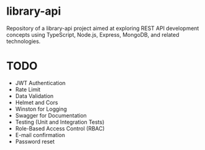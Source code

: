 # library-api

Repository of a library-api project aimed at exploring REST API development concepts using TypeScript, Node.js, Express, MongoDB, and related technologies.

# TODO

- JWT Authentication
- Rate Limit
- Data Validation
- Helmet and Cors
- Winston for Logging
- Swagger for Documentation
- Testing (Unit and Integration Tests)
- Role-Based Access Control (RBAC)
- E-mail confirmation
- Password reset
